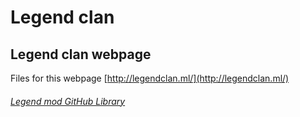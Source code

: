 # Legend clan

## Legend clan webpage

Files for this webpage [http://legendclan.ml/](http://legendclan.ml/) 

###### [Legend mod GitHub Library](https://github.com/jimboy3100/jimboy3100.github.io)
